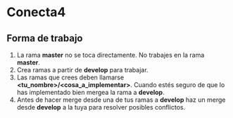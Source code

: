# Conecta4

## Forma de trabajo

1. La rama **master** no se toca directamente. No trabajes en la rama **master**.
2. Crea ramas a partir de **develop** para trabajar.
3. Las ramas que crees deben llamarse **<tu_nombre>/<cosa_a_implementar>**. Cuando estés seguro de que lo has implementado bien mergea la rama a **develop**.
4. Antes de hacer merge desde una de tus ramas a **develop** haz un merge desde **develop** a la tuya para resolver posibles conflictos.
